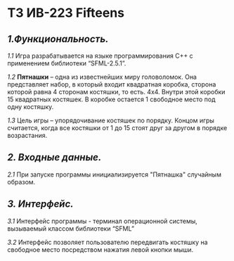# __ТЗ ИВ-223 Fifteens__


## ___1.Функциональность.___

  _1.1_ Игра разрабатывается на языке программирования C++ с применением библиотеки “SFML-2.5.1”.
 
  _1.2_ **Пятнашки** – одна из известнейших миру головоломок. Она представляет набор, в который входит квадратная коробка, сторона которой равна 4 сторонам костяшки, то есть. 4х4. Внутри этой коробки 15 квадратных костяшек. В коробке остается 1 свободное место под одну костяшку.

  _1.3_ Цель игры – упорядочивание костяшек по порядку. Концом игры считается, когда все костяшки от 1 до 15 стоят друг за другом в порядке возрастания.

## ___2. Входные данные.___

  _2.1_ При запуске программы инициализируется "Пятнашка" случайным образом.

## ___3. Интерфейс.___

  _3.1_ Интерфейс программы - терминал операционной системы, вызываемый классом библиотеки “SFML”

  _3.2_ Интерфейс позволяет пользователю передвигать костяшку на свободное место посредством нажатия левой кнопки мыши.
      
